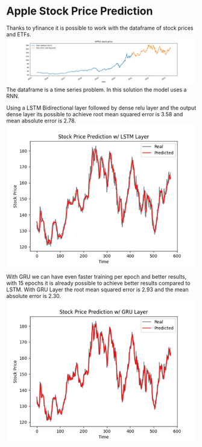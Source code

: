 # Apple Stock Price Prediction

Thanks to yfinance it is possible to work with the dataframe of stock prices and ETFs.
![Apple_stocks](Apple_stock.png)
The dataframe is a time series problem. In this solution the model uses a RNN.

Using a LSTM Bidirectional layer followed by dense relu layer and the output dense layer its possible to achieve root mean squared error is 3.58 and mean absolute error is 2.78.
![LSTM](LSTM_pred.png)

With GRU we can have even faster training per epoch and better results, with 15 epochs it is already possible to achieve better results compared to LSTM.
With GRU Layer the root mean squared error is 2.93 and the mean absolute error is 2.30.
![GRU](GRU_pred.png)
